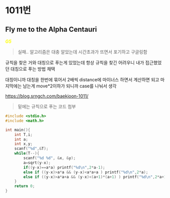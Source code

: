 # 1011번
## Fly me to the Alpha Centauri
***<span style="color:yellow">G5</span>***
>실패.. 알고리즘은 대충 알았는데 시간초과가 뜨면서 포기하고 구글링함    

규칙을 찾은 거와 대칭으로 푸는게 있었는데 항상 규칙을 찾긴 어려우니 내가 접근했었던 대칭으로 푸는 방법 채택    

대칭이니까 대칭을 한번에 묶어서 2배씩 distance에 마이너스 하면서 계산하면 되고 마지막에는 남는게 move*2이하가 되니까 case를 나눠서 생각    

https://blog.srngch.com/baekjoon-1011/   

>밑에는 규칙으로 푸는 코드 첨부 
~~~Cpp
#include <stdio.h>
#include <math.h>

int main(){
    int T,i;
    int a;
    int x,y;
    scanf("%d",&T);
    while(T--){
        scanf("%d %d", &x, &y);
        a=sqrt(y-x);
        if((y-x)==a*a) printf("%d\n",2*a-1);
        else if ((y-x)>a*a && (y-x)<a*a+a ) printf("%d\n",2*a);
        else if ((y-x)>a*a+a && (y-x)<(a+1)*(a+1) ) printf("%d\n",2*a+1);
    }
    return 0;
}
~~~